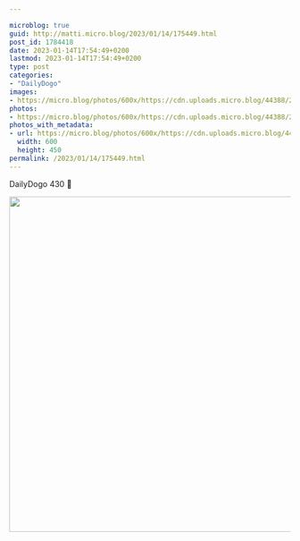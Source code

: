 ```yaml
---

microblog: true
guid: http://matti.micro.blog/2023/01/14/175449.html
post_id: 1784418
date: 2023-01-14T17:54:49+0200
lastmod: 2023-01-14T17:54:49+0200
type: post
categories:
- "DailyDogo"
images:
- https://micro.blog/photos/600x/https://cdn.uploads.micro.blog/44388/2023/9126e8a761.jpg
photos:
- https://micro.blog/photos/600x/https://cdn.uploads.micro.blog/44388/2023/9126e8a761.jpg
photos_with_metadata:
- url: https://micro.blog/photos/600x/https://cdn.uploads.micro.blog/44388/2023/9126e8a761.jpg
  width: 600
  height: 450
permalink: /2023/01/14/175449.html
---
```

DailyDogo 430 🐶

<img src="/media/uploads/2023/9126e8a761.jpg" width="600" alt="" />
